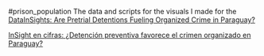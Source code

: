 #prison_population
The data and scripts for the visuals I made for the [DataInSights: Are Pretrial Detentions Fueling Organized Crime in Paraguay?](https://insightcrime.org/news/datainsights-are-pretrial-detentions-fueling-organized-crime-in-paraguay/)


[InSight en cifras: ¿Detención preventiva favorece el crimen organizado en Paraguay?](https://es.insightcrime.org/noticias/insight-en-cifras-detencion-preventiva-favorece-el-crimen-organizado-en-paraguay/)
